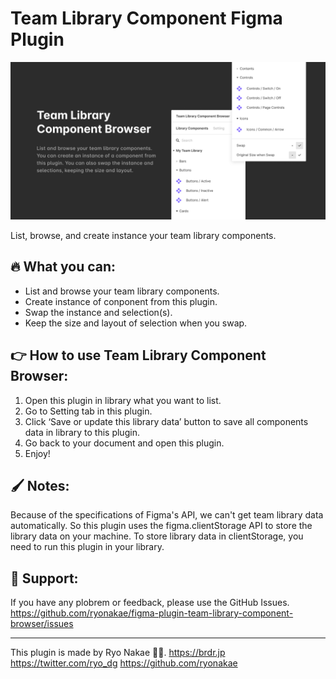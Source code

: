 # Team Library Component Figma Plugin

![](./cover.png)

List, browse, and create instance your team library components.

## 🔥 What you can:

- List and browse your team library components.
- Create instance of conponent from this plugin.
- Swap the instance and selection(s).
- Keep the size and layout of selection when you swap.

## 👉 How to use Team Library Component Browser:

1. Open this plugin in library what you want to list.
2. Go to Setting tab in this plugin.
3. Click ‘Save or update this library data’ button to save all components data in library to this plugin.
4. Go back to your document and open this plugin.
5. Enjoy!

## 🖌 Notes:

Because of the specifications of Figma's API, we can't get team library data automatically.
So this plugin uses the figma.clientStorage API to store the library data on your machine.
To store library data in clientStorage, you need to run this plugin in your library.

## 📮 Support:

If you have any plobrem or feedback, please use the GitHub Issues.
https://github.com/ryonakae/figma-plugin-team-library-component-browser/issues

---

This plugin is made by Ryo Nakae 🙎‍♂️.
https://brdr.jp
https://twitter.com/ryo_dg
https://github.com/ryonakae
